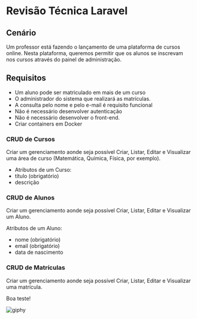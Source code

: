 # Revisão Técnica Laravel

## Cenário
Um professor está fazendo o lançamento de uma plataforma de cursos online. Nesta plataforma, queremos permitir que os alunos se inscrevam nos cursos através do painel de administração.

## Requisitos

-   Um aluno pode ser matriculado em mais de um curso
-   O administrador do sistema que realizará as matrículas.  
-   A consulta pelo nome e pelo e-mail é requisito funcional
-   Não é necessário desenvolver autenticação
-   Não é necessário desenvolver o front-end.
-   Criar containers em Docker

### CRUD de Cursos

Criar um gerenciamento aonde seja possível Criar, Listar, Editar e Visualizar uma área de curso (Matemática, Química, Física, por exemplo).

- Atributos de um Curso:
-   título (obrigatório)
-   descrição

### CRUD de Alunos

Criar um gerenciamento aonde seja possível Criar, Listar, Editar e Visualizar um Aluno.

Atributos de um Aluno:
-   nome (obrigatório)
-   email (obrigatório)
-   data de nascimento

### CRUD de Matrículas
Criar um gerenciamento aonde seja possível Criar, Listar, Editar e Visualizar uma matrícula.


Boa teste!

![giphy](https://user-images.githubusercontent.com/10448568/167983319-5d6cca67-7a29-4403-8d56-e5015aa89f20.gif)